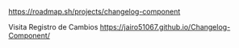 https://roadmap.sh/projects/changelog-component 

Visita Registro de Cambios https://jairo51067.github.io/Changelog-Component/
